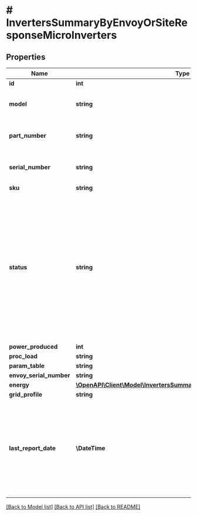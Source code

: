 # # InvertersSummaryByEnvoyOrSiteResponseMicroInverters

## Properties

Name | Type | Description | Notes
------------ | ------------- | ------------- | -------------
**id** | **int** |  |
**model** | **string** | Model number of this Microinverter. |
**part_number** | **string** | The Enphase part number of this Microinverter. |
**serial_number** | **string** | The serial number of this Microinverter. |
**sku** | **string** |  |
**status** | **string** | The current status of this Microinverter. * &#x60;normal&#x60; - The microinverter is operating normally. * &#x60;power&#x60; - There is a production issue. * &#x60;micro&#x60; - The microinverter is not reporting. * &#x60;retired&#x60; - The microinverter is retired. |
**power_produced** | **int** |  |
**proc_load** | **string** |  |
**param_table** | **string** |  |
**envoy_serial_number** | **string** |  |
**energy** | [**\OpenAPI\Client\Model\InvertersSummaryByEnvoyOrSiteResponseEnergy**](InvertersSummaryByEnvoyOrSiteResponseEnergy.md) |  |
**grid_profile** | **string** |  |
**last_report_date** | **\DateTime** | The last time this device submitted a report, by default expressed in Unix epoch time. If Enlighten has no record of a report from this Envoy, returns null. |

[[Back to Model list]](../../README.md#models) [[Back to API list]](../../README.md#endpoints) [[Back to README]](../../README.md)
